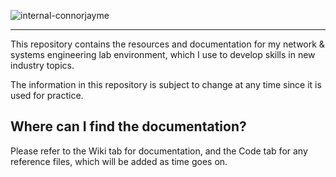 ![internal-connorjayme](https://github.com/user-attachments/assets/f896adc8-0d31-4076-911c-525d58e59aee)

***

This repository contains the resources and documentation for my network & systems engineering lab environment, which I use to develop skills in new industry topics.

The information in this repository is subject to change at any time since it is used for practice.

## Where can I find the documentation?

Please refer to the Wiki tab for documentation, and the Code tab for any reference files, which will be added as time goes on.
